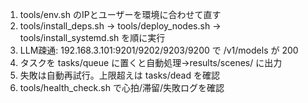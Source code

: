 1) tools/env.sh のIPとユーザーを環境に合わせて直す
2) tools/install_deps.sh → tools/deploy_nodes.sh → tools/install_systemd.sh を順に実行
3) LLM疎通: 192.168.3.101:9201/9202/9203/9200 で /v1/models が 200
4) タスクを tasks/queue に置くと自動処理→results/scenes/<id> に出力
5) 失敗は自動再試行。上限超えは tasks/dead を確認
6) tools/health_check.sh で心拍/滞留/失敗ログを確認
